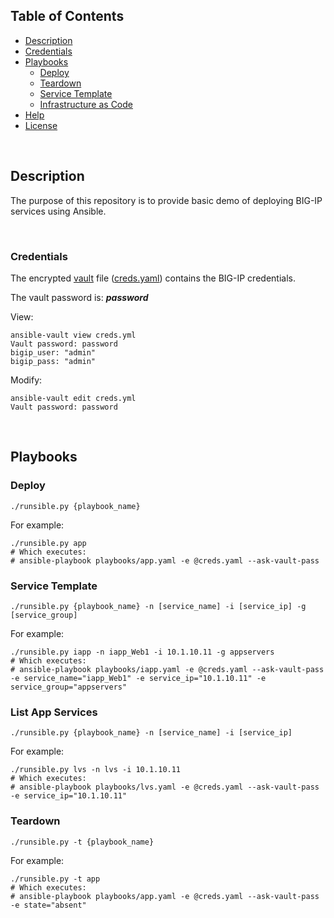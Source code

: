 
## Table of Contents
- [Description](#description)
- [Credentials](#credentials)
- [Playbooks](#playbooks)
	- [Deploy](#deploy)
	- [Teardown](#teardown)
	- [Service Template](#service-template)
	- [Infrastructure as Code](#infrastructure-as-code)
- [Help](#--help)
- [License](LICENSE)

&nbsp;&nbsp;

## Description

The purpose of this repository is to provide basic demo of deploying BIG-IP
services using Ansible.

&nbsp;&nbsp;

### Credentials
The encrypted [vault](https://docs.ansible.com/ansible/latest/vault.html) file ([creds.yaml](creds.yaml)) contains the BIG-IP credentials.

The vault password is: **_password_**

View:
```shell
ansible-vault view creds.yml
Vault password: password
bigip_user: "admin"
bigip_pass: "admin"
```

Modify:
```shell
ansible-vault edit creds.yml
Vault password: password
```

&nbsp;&nbsp;

## Playbooks

### Deploy
```shell
./runsible.py {playbook_name}
```
For example:
```shell
./runsible.py app
# Which executes:
# ansible-playbook playbooks/app.yaml -e @creds.yaml --ask-vault-pass
```

### Service Template
```shell
./runsible.py {playbook_name} -n [service_name] -i [service_ip] -g [service_group]
```
For example:
```shell
./runsible.py iapp -n iapp_Web1 -i 10.1.10.11 -g appservers
# Which executes:
# ansible-playbook playbooks/iapp.yaml -e @creds.yaml --ask-vault-pass -e service_name="iapp_Web1" -e service_ip="10.1.10.11" -e service_group="appservers"
```

### List App Services
```shell
./runsible.py {playbook_name} -n [service_name] -i [service_ip]
```
For example:
```shell
./runsible.py lvs -n lvs -i 10.1.10.11
# Which executes:
# ansible-playbook playbooks/lvs.yaml -e @creds.yaml --ask-vault-pass -e service_ip="10.1.10.11"
```

### Teardown
```shell
./runsible.py -t {playbook_name}
```
For example:
```shell
./runsible.py -t app
# Which executes:
# ansible-playbook playbooks/app.yaml -e @creds.yaml --ask-vault-pass -e state="absent"
```
